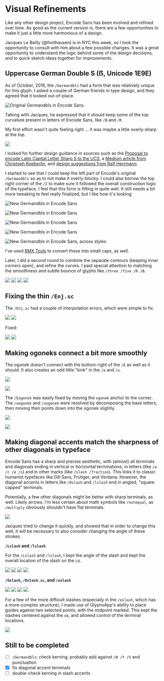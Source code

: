 # Visual Refinements

Like any other design project, Encode Sans has been evolved and refined over time. As good as the current version is, there are a few opportunities to make it just a little more harmonious of a design. 

Jacques Le Bailly (@fonthausen) is in NYC this week, so I took the opportunity to consult with him about a few possible changes. It was a great opportunity to understand the logic behind some of the design decisions, and to quick sketch ideas together for improvements.

## Uppercase German Double S (ẞ, Unicode 1E9E)

As of October, 2016, the `/Germandbls` had a form that was relatively unique for this glyph. I asked a couple of German friends in type design, and they agreed that it looked out-of-place. 

![Original Germandbls in Encode Sans](assets/2018-11-01-15-29-59.png).

Talking with Jacques, he expressed that it should keep some of the top curvature present in letters of Encode Sans, like `/B` and `/R`. 

My first effort wasn't quite feeling right ... it was maybe a little overly-sharp at the top.

![](assets/2018-11-01-15-49-15.png)

I looked for further design guidance in sources such as the [Proposal to encode Latin Capital Letter Sharp S to the UCS](http://std.dkuug.dk/jtc1/sc2/wg2/docs/n3227.pdf), a [Medium article from Christoph Koeberlin](https://medium.com/@typefacts/the-german-capital-letter-eszett-e0936c1388f8), and [design suggestions from Ralf Herrmann](https://typography.guru/journal/capital-sharp-s-designs/).


I started to see that I could keep the left part of Encode's original `/Germandbls`  so as to not make it overly-blocky. I could also borrow the top right corner of the `/Z` to make sure it followed the overall construction logic of the typeface. I feel that this form is fitting in quite well. It still needs a bit more tweaking to feel really finalized, but I like how it's looking:

![New Germandbls in Encode Sans](assets/2018-11-01-15-30-56.png)

![New Germandbls in Encode Sans](assets/2018-11-01-15-30-19.png)

![New Germandbls in Encode Sans](assets/2018-11-01-15-31-08.png)

![New Germandbls in Encode Sans](assets/2018-11-01-15-31-24.png)

![New Germandbls in Encode Sans, across styles](assets/Germandbls.gif)

I've used [RMX Tools](https://remix-tools.com) to convert these into small caps, as well.

Later, I did a second round to combine the separate contours (keeping inner corners open), and refine the curves. I paid special attention to matching the smoothness and subtle bounce of glyphs like `/three /five /R /B`.

![](assets/SS-narrow_light.png)
![](assets/SS-wide_light.png)
![](assets/SS-narrow_bold.png)
![](assets/SS-wide_bold.png)


## Fixing the thin `/Enj.sc`

The `/Enj.sc` had a couple of interpolation errors, which were simple to fix.

![](assets/Enj-narrow.png)
![](assets/Enj-wide.png)

Fixed: 

![](assets/Enj-narrow-fixed.png)
![](assets/Enj-wide-fixed.png)

## Making ogoneks connect a bit more smoothly

The ogonek doesn't connect with the bottom-right of the `/E` as well as it should. It also creates an odd little "kink" in the `/a` and `/u`.

![](assets/2018-11-01-17-27-53.png)

![](assets/2018-11-01-17-28-07.png)

The `/Eogonek` was easily fixed by moving the `ogonek` anchor to the corner. The `/aogonek` and `/uogonek` were resolved by decomposing the base letters, then moving their points down into the ogonek slightly. 

![](assets/2018-11-01-17-31-08.png)

![](assets/2018-11-01-17-31-17.png)

## Making diagonal accents match the sharpness of other diagonals in typeface

Encode Sans has a sharp and precise aesthetic, with (almost) all terminals and diagonals ending in vertical or horizontal terminations, in letters (like `/a /c /e /s`) and in other marks (like `/slash /fraction`). This links it to classic humanist typefaces like Gill Sans, Frutiger, and Verdana. However, the diagonal accents in letters like `/Oslash` and `/lslash` end in angled, "square capped" terminals. 

Potentially, a few other diagonals might be better with sharp terminals, as well. Likely arrows. I'm less certain about math symbols like `/notequal`, as `/multiply` obviously shouldn't have flat terminals.

![](assets/2018-11-01-18-13-57.png)

Jacques tried to change it quickly, and showed that in order to change this well, it will be necessary to also consider changing the angle of these strokes.

**`/Lslash` and `/lslash`**

For the `/Lslash` and `/lslash`, I kept the angle of the slash and kept the overall location of the slash on the `L`s. 

![](assets/lslash-narrow_light.png)
![](assets/lslash-wide_light.png)
![](assets/lslash-narrow_bold.png)
![](assets/lslash-wide_bold.png)

**`/Oslash`, `/Oslash.sc`, and `/oslash`**

![](assets/oslash-nl.png)
![](assets/oslash-wl.png)
![](assets/oslash-nb.png)
![](assets/oslash-wb.png)

For a few of the more difficult slashes (especially in the `/oslash`, which has a more-complex structure), I made use of GlyphsApp's ability to place guides against two selected points, with the midpoint marked. This kept the slashes centered against the `o`s, and allowed control of the terminal locations.

![](assets/oslash-guides.gif)

## Still to be completed

- [ ] `/Germandbls`: check kerning, probably add against `/W /Y /V` and punctuation
- [x] fix diagonal accent terminals
- [ ] double-check kerning in slash accents
